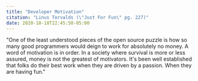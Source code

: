 ```yaml
---
title: "Developer Motivation"
citation: "Linus Torvalds (\"Just For Fun\" pg. 227)"
date: 2020-10-18T22:45:50-05:00
---
```

"One of the least understood pieces of the open source puzzle is how so many good programmers would deign to work for absolutely no money. A word of motivation is in order. In a society where survival is more or less assured, money is not the greatest of motivators. It's been well established that folks do their best work when they are driven by a passion. When they are having fun."

